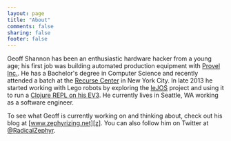 ```yaml
---
layout: page
title: "About"
comments: false
sharing: false
footer: false
---
```


Geoff Shannon has been an enthusiastic hardware hacker from a young
age; his first job was building automated production equipment with
[Provel Inc.][provel]. He has a Bachelor's degree in Computer Science
and recently attended a batch at the [Recurse Center] in New York
City. In late 2013 he started working with Lego robots by exploring
the [leJOS][] project and using it to run a
[Clojure REPL on his EV3][ev3-nrepl]. He currently lives in Seattle,
WA working as a software engineer.

To see what Geoff is currently working on and thinking about, check out
his blog at [www.zephyrizing.net][z]. You can also follow him on Twitter at
[@RadicalZephyr][radz].

[provel]: http://provel.us/Provel.html
[Recurse Center]: https://www.recurse.com/
[leJOS]: http://www.lejos.org/
[ev3-nrepl]: https://github.com/RadicalZephyr/ev3-nrepl
[z]: http://www.zephyrizing.net
[radz]: https://twitter.com/RadicalZephyr

